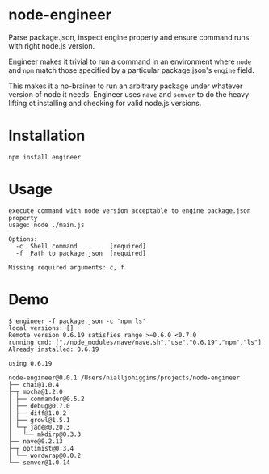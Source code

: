 node-engineer
=============

Parse package.json, inspect engine property and ensure command runs with right node.js version.

Engineer makes it trivial to run a command in an environment where `node` and `npm` match those
specified by a particular package.json's `engine` field.

This makes it a no-brainer to run an arbitrary package under whatever version of node it needs. Engineer uses `nave` and `semver` to do the heavy lifting ot installing and checking for valid node.js versions.

Installation
============
```
npm install engineer
```

Usage
=====
```
execute command with node version acceptable to engine package.json property
usage: node ./main.js

Options:
  -c  Shell command         [required]
  -f  Path to package.json  [required]

Missing required arguments: c, f
```

Demo
====

```
$ engineer -f package.json -c 'npm ls'
local versions: []
Remote version 0.6.19 satisfies range >=0.6.0 <0.7.0
running cmd: ["./node_modules/nave/nave.sh","use","0.6.19","npm","ls"]
Already installed: 0.6.19

using 0.6.19

node-engineer@0.0.1 /Users/nialljohiggins/projects/node-engineer
├── chai@1.0.4 
├─┬ mocha@1.2.0 
│ ├── commander@0.5.2 
│ ├── debug@0.7.0 
│ ├── diff@1.0.2 
│ ├── growl@1.5.1 
│ └─┬ jade@0.20.3 
│   └── mkdirp@0.3.3 
├── nave@0.2.13 
├─┬ optimist@0.3.4 
│ └── wordwrap@0.0.2 
└── semver@1.0.14 
```
